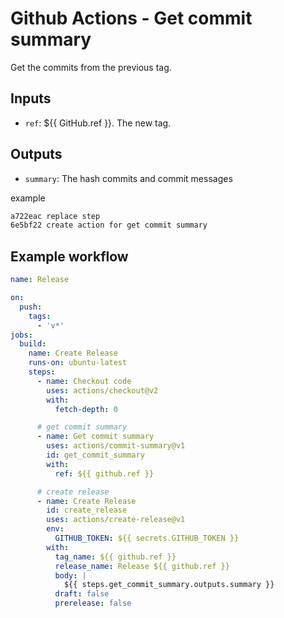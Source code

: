 # Github Actions - Get commit summary

Get the commits from the previous tag.

## Inputs

- `ref`: ${{ GitHub.ref }}. The new tag.


## Outputs

- `summary`: The hash commits and commit messages

example
```sh
a722eac replace step
6e5bf22 create action for get commit summary
```

## Example workflow

```yaml
name: Release

on:
  push:
    tags:
      - 'v*'
jobs:
  build:
    name: Create Release
    runs-on: ubuntu-latest
    steps:
      - name: Checkout code
        uses: actions/checkout@v2
        with:
          fetch-depth: 0

      # get commit summary
      - name: Get commit summary
        uses: actions/commit-summary@v1
        id: get_commit_summary
        with:
          ref: ${{ github.ref }}

      # create release
      - name: Create Release
        id: create_release
        uses: actions/create-release@v1
        env:
          GITHUB_TOKEN: ${{ secrets.GITHUB_TOKEN }}
        with:
          tag_name: ${{ github.ref }}
          release_name: Release ${{ github.ref }}
          body: |
            ${{ steps.get_commit_summary.outputs.summary }}
          draft: false
          prerelease: false
```
